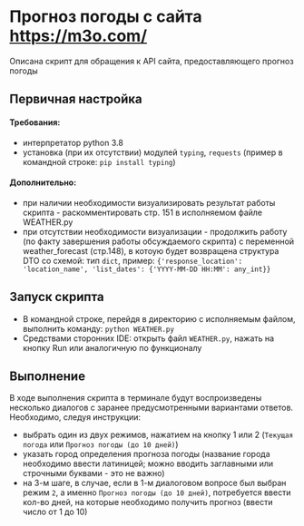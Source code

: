 # Прогноз погоды с сайта https://m3o.com/
Описана скрипт для обращения к API сайта, предоставляющего прогноз погоды

## Первичная настройка 
#### Требования:
- интерпретатор python 3.8
- установка (при их отсутствии) модулей `typing`, `requests` (пример в командной строке: `pip install typing`)
#### Дополнительно:
- при наличии необходимости визуализировать результат работы скрипта - раскомментировать стр. 151 в исполняемом файле WEATHER.py
- при отсутствии необходимости визуализации - продолжить работу (по факту завершения работы обсуждаемого скрипта) с переменной weather_forecast (стр.148), в котоую будет возвращена структура DTO со схемой:
тип `dict`, пример: 
`{'response_location': 'location_name', 'list_dates': {'YYYY-MM-DD HH:MM': any_int}}`

## Запуск скрипта
- В командной строке, перейдя в директорию с исполняемым файлом, выполнить команду:  `python WEATHER.py`
- Средствами сторонних IDE: открыть файл `WEATHER.py`, нажать на кнопку Run или аналогичную по функционалу

## Выполнение
В ходе выполнения скрипта в терминале будут воспроизведены несколько диалогов с заранее предусмотренными вариантами ответов. Необходимо, следуя инструкции:
- выбрать один из двух режимов, нажатием на кнопку 1 или 2  (`Текущая погода` или `Прогноз погоды (до 10 дней)`)
- указать город определения прогноза погоды (название города необходимо ввести латиницей; можно вводить заглавными или строчными буквами - это не важно)
- на 3-м шаге, в случае, если в 1-м диалоговом вопросе был выбран режим `2`, а именно `Прогноз погоды (до 10 дней)`, потребуется ввести кол-во дней, на которые необходимо получить прогноз (ввести число от 1 до 10)
